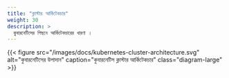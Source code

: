 ```yaml
---
title: "ক্লাস্টার আর্কিটেকচার"
weight: 30
description: >
  কুবারনেটিসের পিছনে আর্কিটেকচারের ধারণা ।
---
```


{{< figure src="/images/docs/kubernetes-cluster-architecture.svg" alt="কুবারনেটিসের উপাদান" caption="কুবারনেটিস ক্লাস্টার আর্কিটেকচার" class="diagram-large" >}}
